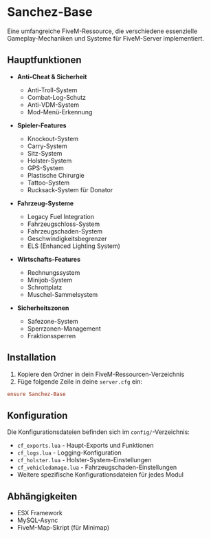 # Sanchez-Base

Eine umfangreiche FiveM-Ressource, die verschiedene essenzielle Gameplay-Mechaniken und Systeme für FiveM-Server implementiert.

## Hauptfunktionen

- **Anti-Cheat & Sicherheit**
  - Anti-Troll-System
  - Combat-Log-Schutz
  - Anti-VDM-System
  - Mod-Menü-Erkennung

- **Spieler-Features**
  - Knockout-System
  - Carry-System
  - Sitz-System
  - Holster-System
  - GPS-System
  - Plastische Chirurgie
  - Tattoo-System
  - Rucksack-System für Donator

- **Fahrzeug-Systeme**
  - Legacy Fuel Integration
  - Fahrzeugschloss-System
  - Fahrzeugschaden-System
  - Geschwindigkeitsbegrenzer
  - ELS (Enhanced Lighting System)

- **Wirtschafts-Features**
  - Rechnungssystem
  - Minijob-System
  - Schrottplatz
  - Muschel-Sammelsystem

- **Sicherheitszonen**
  - Safezone-System
  - Sperrzonen-Management
  - Fraktionssperren

## Installation

1. Kopiere den Ordner in dein FiveM-Ressourcen-Verzeichnis
2. Füge folgende Zeile in deine `server.cfg` ein:
```cfg
ensure Sanchez-Base
```

## Konfiguration

Die Konfigurationsdateien befinden sich im `config/`-Verzeichnis:

- `cf_exports.lua` - Haupt-Exports und Funktionen
- `cf_logs.lua` - Logging-Konfiguration
- `cf_holster.lua` - Holster-System-Einstellungen
- `cf_vehicledamage.lua` - Fahrzeugschaden-Einstellungen
- Weitere spezifische Konfigurationsdateien für jedes Modul

## Abhängigkeiten

- ESX Framework
- MySQL-Async
- FiveM-Map-Skript (für Minimap)

